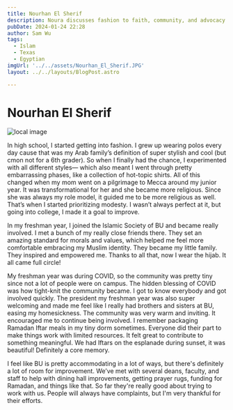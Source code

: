 ```yaml
---
title: Nourhan El Sherif
description: Noura discusses fashion to faith, community, and advocacy for ISBU. 
pubDate: 2024-01-24 22:28
author: Sam Wu
tags:
  - Islam
  - Texas
  - Egyptian
imgUrl: '../../assets/Nourhan_El_Sherif.JPG'
layout: ../../layouts/BlogPost.astro

---
```

# Nourhan El Sherif

![local image](../../assets/Nourhan_El_Sherif.JPG)

In high school, I started getting into fashion. I grew up wearing polos every day cause that was my Arab family’s definition of super stylish and cool (but cmon not for a 6th grader). So when I finally had the chance, I experimented with all different styles— which also meant I went through pretty embarrassing phases, like a collection of hot-topic shirts. All of this changed when my mom went on a pilgrimage to Mecca around my junior year. It was transformational for her and she became more religious. Since she was always my role model, it guided me to be more religious as well. That’s when I started prioritizing modesty. I wasn’t always perfect at it, but going into college, I made it a goal to improve.

In my freshman year, I joined the Islamic Society of BU and became really involved. I met a bunch of my really close friends there. They set an amazing standard for morals and values, which helped me feel more comfortable embracing my Muslim identity. They became my little family. They inspired and empowered me. Thanks to all that, now I wear the hijab. It all came full circle!

My freshman year was during COVID, so the community was pretty tiny since not a lot of people were on campus. The hidden blessing of COVID was how tight-knit the community became. I got to know everybody and got involved quickly. The president my freshman year was also super welcoming and made me feel like I really had brothers and sisters at BU, easing my homesickness. The community was very warm and inviting. It encouraged me to continue being involved. I remember packaging Ramadan Iftar meals in my tiny dorm sometimes. Everyone did their part to make things work with limited resources. It felt great to contribute to something meaningful. We had Iftars on the esplanade during sunset, it was beautiful! Definitely a core memory.

I feel like BU is pretty accommodating in a lot of ways, but there's definitely a lot of room for improvement. We’ve met with several deans, faculty, and staff to help with dining hall improvements, getting prayer rugs, funding for Ramadan, and things like that. So far they're really good about trying to work with us. People will always have complaints, but I'm very thankful for their efforts. 

